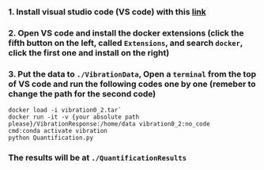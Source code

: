 ### 1. Install visual studio code (VS code) with this [link](https://code.visualstudio.com/download)

### 2. Open VS code and install the docker extensions (click the fifth button on the left, called `Extensions`, and search `docker`, click the first one and install on the right)

### 3. Put the data to `./VibrationData`, Open a `terminal` from the top of VS code and run the following codes one by one (remeber to change the path for the second code)

```
docker load -i vibration0_2.tar`
docker run -it -v {your absolute path please}/VibrationResponse:/home/data vibration0_2:no_code
cmd:conda activate vibration
python Quantification.py
```

###  The results will be at `./QuantificationResults`
